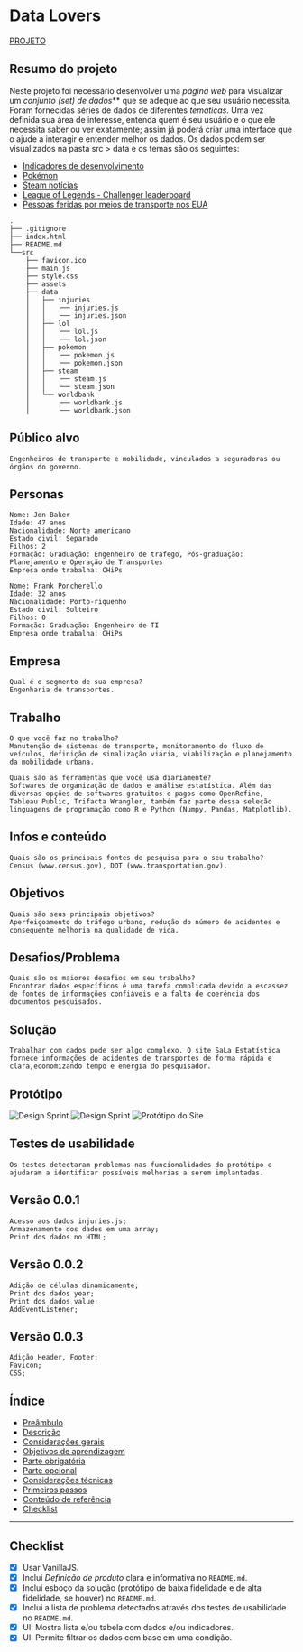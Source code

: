 # Data Lovers

[PROJETO](https://scsin.github.io/data-lovers/)


## Resumo do projeto

Neste projeto foi necessário desenvolver uma _página web_ para visualizar um _conjunto (set) de dados_** que se adeque ao que seu usuário necessita.
Foram fornecidas séries de dados de diferentes _temáticas_.
Uma vez definida sua área de interesse, entenda quem é seu usuário e o que ele necessita saber ou ver exatamente; assim já poderá criar uma interface que o ajude a interagir e entender melhor os dados.
Os dados podem ser visualizados na pasta src > data e os temas são os seguintes:

* [Indicadores de desenvolvimento](src/data/worldbank/worldbank.json)
* [Pokémon](src/data/pokemon/pokemon.json)
* [Steam notícias](src/data/steam/steam.json)
* [League of Legends - Challenger leaderboard](src/data/lol/lol.json)
* [Pessoas feridas por meios de transporte nos EUA](src/data/injuries/injuries.json)


```text
.
├── .gitignore
├── index.html
├── README.md
└──src
    ├── favicon.ico
    ├── main.js
    ├── style.css
    ├── assets
    ├── data
    │   ├── injuries
    │   │   ├── injuries.js
    │   │   └── injuries.json
    │   ├── lol
    │   │   ├── lol.js
    │   │   └── lol.json
    │   ├── pokemon
    │   │   ├── pokemon.js
    │   │   └── pokemon.json
    │   ├── steam
    │   │   ├── steam.js
    │   │   └── steam.json
    │   └── worldbank
    │       ├── worldbank.js
    │       └── worldbank.json

```

## Público alvo

    Engenheiros de transporte e mobilidade, vinculados a seguradoras ou órgãos do governo.

## Personas

    Nome: Jon Baker
    Idade: 47 anos
    Nacionalidade: Norte americano
    Estado civil: Separado
    Filhos: 2
    Formação: Graduação: Engenheiro de tráfego, Pós-graduação: Planejamento e Operação de Transportes
    Empresa onde trabalha: CHiPs

    Nome: Frank Poncherello
    Idade: 32 anos
    Nacionalidade: Porto-riquenho
    Estado civil: Solteiro
    Filhos: 0
    Formação: Graduação: Engenheiro de TI
    Empresa onde trabalha: CHiPs

## Empresa

    Qual é o segmento de sua empresa?
    Engenharia de transportes.

## Trabalho

    O que você faz no trabalho?
    Manutenção de sistemas de transporte, monitoramento do fluxo de veículos, definição de sinalização viária, viabilização e planejamento da mobilidade urbana.

    Quais são as ferramentas que você usa diariamente?
    Softwares de organização de dados e análise estatística. Além das diversas opções de softwares gratuitos e pagos como OpenRefine, Tableau Public, Trifacta Wrangler, também faz parte dessa seleção linguagens de programação como R e Python (Numpy, Pandas, Matplotlib).

## Infos e conteúdo

    Quais são os principais fontes de pesquisa para o seu trabalho?
    Census (www.census.gov), DOT (www.transportation.gov).

## Objetivos

    Quais são seus principais objetivos?
    Aperfeiçoamento do tráfego urbano, redução do número de acidentes e consequente melhoria na qualidade de vida.

## Desafios/Problema

    Quais são os maiores desafios em seu trabalho?
    Encontrar dados específicos é uma tarefa complicada devido a escassez de fontes de informações confiáveis e a falta de coerência dos documentos pesquisados.

## Solução

    Trabalhar com dados pode ser algo complexo. O site SaLa Estatística fornece informações de acidentes de transportes de forma rápida e clara,economizando tempo e energia do pesquisador.

## Protótipo
![Design Sprint](src/assets/Image2.jpeg)
![Design Sprint](src/assets/Image3.jpeg)
![Protótipo do Site](src/assets/Image1.jpeg)

## Testes de usabilidade
    Os testes detectaram problemas nas funcionalidades do protótipo e ajudaram a identificar possíveis melhorias a serem implantadas.

## Versão 0.0.1
    Acesso aos dados injuries.js;
    Armazenamento dos dados em uma array;
    Print dos dados no HTML;

## Versão 0.0.2
    Adição de células dinamicamente;
    Print dos dados year;
    Print dos dados value;
    AddEventListener;

## Versão 0.0.3
    Adição Header, Footer;
    Favicon;
    CSS;

## Índice

* [Preâmbulo](#preâmbulo)
* [Descrição](#resumo-do-projeto)
* [Considerações gerais](#considerações-gerais)
* [Objetivos de aprendizagem](#objetivos-de-aprendizagem)
* [Parte obrigatória](#parte-obrigatória)
* [Parte opcional](#parte-opcional-hacker-edition)
* [Considerações técnicas](#considerações-técnicas)
* [Primeiros passos](#primeiros-passos)
* [Conteúdo de referência](#conteúdo-de-referência)
* [Checklist](#checklist)

***

## Checklist

* [X] Usar VanillaJS.
* [X] Inclui _Definição de produto_ clara e informativa no `README.md`.
* [X] Inclui esboço da solução (protótipo de baixa fidelidade e de alta fidelidade, se houver) no
  `README.md`.
* [X] Inclui a lista de problema detectados através dos testes de usabilidade
  no `README.md`.
* [X] UI: Mostra lista e/ou tabela com dados e/ou indicadores.
* [X] UI: Permite filtrar os dados com base em uma condição.